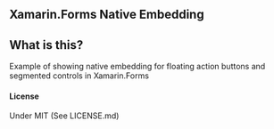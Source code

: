 ## Xamarin.Forms Native Embedding

## What is this?
Example of showing native embedding for floating action buttons and segmented controls in Xamarin.Forms

#### License
Under MIT (See LICENSE.md)
